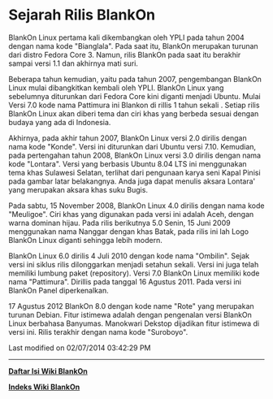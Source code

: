 # Sejarah Rilis BlankOn

BlankOn Linux pertama kali dikembangkan oleh YPLI pada tahun 2004 dengan nama
kode "Bianglala". Pada saat itu, BlankOn merupakan turunan dari distro Fedora
Core 3. Namun, rilis BlankOn pada saat itu berakhir sampai versi 1.1 dan
akhirnya mati suri.

Beberapa tahun kemudian, yaitu pada tahun 2007, pengembangan BlankOn Linux
mulai dibangkitkan kembali oleh YPLI. BlankOn Linux yang sebelumnya diturunkan
dari Fedora Core kini diganti menjadi Ubuntu. Mulai Versi 7.0 kode nama
Pattimura ini Blankon di rillis 1 tahun sekali . Setiap rilis BlankOn Linux
akan diberi tema dan ciri khas yang berbeda sesuai dengan budaya yang ada di
Indonesia.

Akhirnya, pada akhir tahun 2007, BlankOn Linux versi 2.0 dirilis dengan nama
kode "Konde". Versi ini diturunkan dari Ubuntu versi 7.10. Kemudian, pada
pertengahan tahun 2008, BlankOn Linux versi 3.0 dirilis dengan nama kode
"Lontara". Versi yang berbasis Ubuntu 8.04 LTS ini menggunakan tema khas
Sulawesi Selatan, terlihat dari pengunaan karya seni Kapal Pinisi pada gambar
latar belakangnya. Anda juga dapat menulis aksara Lontara' yang merupakan
aksara khas suku Bugis.

Pada sabtu, 15 November 2008, BlankOn Linux 4.0 dirilis dengan nama kode
"Meuligoe". Ciri khas yang digunakan pada versi ini adalah Aceh, dengan warna
dominan hijau. Pada rilis berikutnya 5.0 Senin, 15 Juni 2009 menggunakan nama
Nanggar dengan khas Batak, pada rilis ini lah Logo BlankOn Linux diganti
sehingga lebih modern.

BlankOn Linux 6.0 dirilis 4 Juli 2010 dengan kode nama "Ombilin". Sejak versi
ini siklus rilis dilonggarkan menjadi setahun sekali. Versi ini juga telah
memiliki lumbung paket (repository). Versi 7.0 BlankOn Linux memiliki kode nama
"Pattimura". Dirillis pada tanggal 16 Agustus 2011. Pada versi ini BlankOn
Panel diperkenalkan.

17 Agustus 2012 BlankOn 8.0 dengan kode name "Rote" yang merupakan turunan
Debian. Fitur istimewa adalah dengan pengenalan versi BlankOn Linux berbahasa
Banyumas. Manokwari Dekstop dijadikan fitur istimewa di versi ini.
Rilis terakhir dengan nama kode "Suroboyo".

Last modified on 02/07/2014 03:42:29 PM




---
[**Daftar Isi Wiki BlankOn**](/wiki/DaftarIsi/index.html)
 
[**Indeks Wiki BlankOn**](/wiki/Indeks.html)



